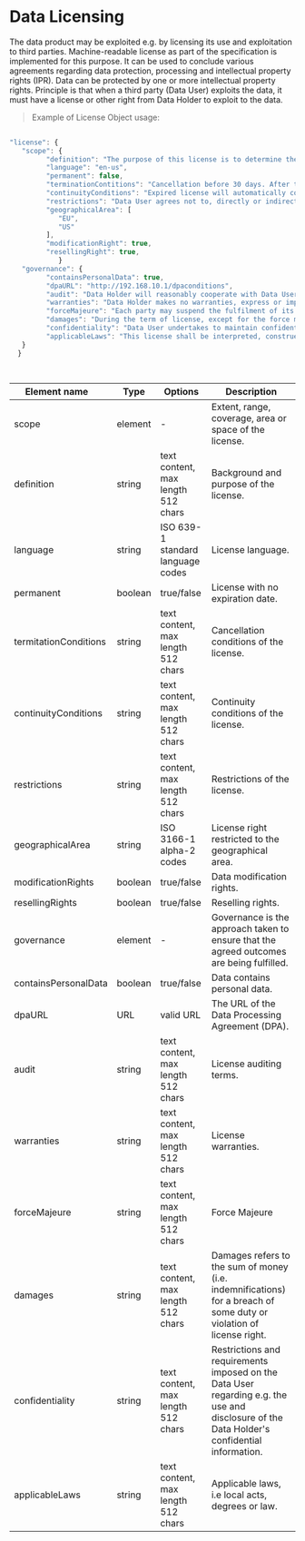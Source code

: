 # Data Licensing

The data product may be exploited e.g. by licensing its use and exploitation to third parties. Machine-readable license as part of the specification is implemented for this purpose. It can be used to conclude various agreements regarding data protection, processing and intellectual property rights (IPR). Data can be protected by one or more intellectual property rights. Principle is that when a third party (Data User) exploits the data, it must have a license or other right from Data Holder to exploit to the data.

> Example of License Object usage:


```javascript
  
"license": {
   "scope": {
         "definition": "The purpose of this license is to determine the terms and conditions applicable to the licensing of the data product, whereby Data Holder grants Data User the right to use the data.",
         "language": "en-us",
         "permanent": false,
         "terminationContitions": "Cancellation before 30 days. After the expiry of the right of use, the product and its derivatives must be removed.",
         "continuityConditions": "Expired license will automatically continued without written cancellation (termination) by Data Holder",
         "restrictions": "Data User agrees not to, directly or indirectly, participate in the unauthorized use, disclosure or conversion of any confidential information.",      
         "geographicalArea": [ 
            "EU",
            "US"
         ],
         "modificationRight": true,
         "resellingRight": true,
            }
   "governance": {
         "containsPersonalData": true,
         "dpaURL": "http://192.168.10.1/dpaconditions",
         "audit": "Data Holder will reasonably cooperate with Data User by providing available additional information concerning the data product. Each party will bear its own costs with respect to the audit procedures.",
         "warranties": "Data Holder makes no warranties, express or implied, guarantees or conditions with respect to your use of the data product. To the extent permitted under local law, Data Holder disclaims all liability for any damages or losses, including direct, consequential, special, indirect, incidental or punitive, resulting from Data User use of the data product.",
         "forceMajeure": "Each party may suspend the fulfilment of its contractual obligations, when the said fulfilment is impossible or objectively too costly due to an unforeseeable impediment independent from the parties, such as for example: strike, boycott, lockout, fire, war (declared or not), civil war, riots and revolutions, requisitions, embargo, power blackouts, extraordinary breakage of machinery, delays in the delivery of components or raw materials.",
         "damages": "During the term of license, except for the force majeure or the Data Holders reasons, Data User is required to follow strictly in accordance with the license. If Data User wants to terminate the license early, it needs to pay a certain amount of liquidated damages.",
         "confidentiality": "Data User undertakes to maintain confidentiality as regards all information of a technical (such as, by way of a non-limiting example, drawings, tables, documentation, formulas and correspondence) and commercial nature (including contractual conditions, prices, payment conditions) gained during the performance of this license." 
         "applicableLaws": "This license shall be interpreted, construed and enforced in accordance with the law of Finland, Incl. Copyright Act 404/1961."
   }
  }

  
```
| <div style="width:150px">Element name</div>   | Type  | Options  | Description  |
|---|---|---|---|
| scope | element | - |  Extent, range, coverage, area or space of the license. |
| definition | string | text content, max length 512 chars  | Background and purpose of the license. |
| language | string | ISO 639-1 standard language codes | License language. |
| permanent | boolean | true/false|  License with no expiration date. |
| termitationConditions | string | text content, max length 512 chars | Cancellation conditions of the license. |
| continuityConditions | string |  text content, max length 512 chars | Continuity conditions of the license. |
| restrictions | string | text content, max length 512 chars  | Restrictions of the license. |
| geographicalArea | string |  ISO 3166-1 alpha-2 codes | License right restricted to the geographical area. |
| modificationRights | boolean | true/false | Data modification rights. |
| resellingRights | boolean | true/false | Reselling rights. |
| governance | element | - | Governance is the approach taken to ensure that the agreed outcomes are being fulfilled. |
| containsPersonalData | boolean | true/false | Data contains personal data. |
| dpaURL| URL| valid URL | The URL of the Data Processing Agreement (DPA). |
| audit | string | text content, max length 512 chars | License auditing terms. |
| warranties | string | text content, max length 512 chars | License warranties. |
| forceMajeure | string | text content, max length 512 chars | Force Majeure |
| damages| string | text content, max length 512 chars | Damages refers to the sum of money (i.e. indemnifications) for a breach of some duty or violation of license right. |
| confidentiality | string | text content, max length 512 chars| Restrictions and requirements imposed on the Data User regarding e.g. the use and disclosure of the Data Holder's confidential information. |
| applicableLaws | string | text content, max length 512 chars | Applicable laws, i.e local acts, degrees or law. |
